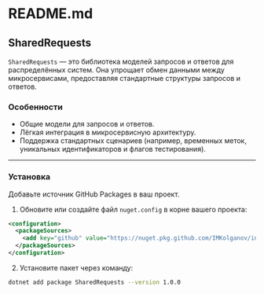 # README.md

## SharedRequests

`SharedRequests` — это библиотека моделей запросов и ответов для распределённых систем. Она упрощает обмен данными между микросервисами, предоставляя стандартные структуры запросов и ответов.

### Особенности

- Общие модели для запросов и ответов.
- Лёгкая интеграция в микросервисную архитектуру.
- Поддержка стандартных сценариев (например, временных меток, уникальных идентификаторов и флагов тестирования).

---

### Установка

Добавьте источник GitHub Packages в ваш проект.

1. Обновите или создайте файл `nuget.config` в корне вашего проекта:

```xml
<configuration>
  <packageSources>
    <add key="github" value="https://nuget.pkg.github.com/IMKolganov/index.json" />
  </packageSources>
</configuration>
```

2. Установите пакет через команду:
```bash
dotnet add package SharedRequests --version 1.0.0
```
